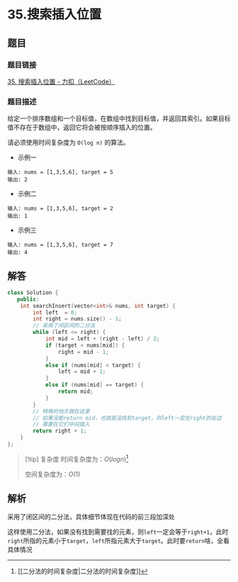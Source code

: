 # 35.搜索插入位置
## 题目

### 题目链接
[35. 搜索插入位置 - 力扣（LeetCode）](https://leetcode.cn/problems/search-insert-position/description/)

### 题目描述
给定一个排序数组和一个目标值，在数组中找到目标值，并返回其索引。如果目标值不存在于数组中，返回它将会被按顺序插入的位置。

请必须使用时间复杂度为 `O(log n)` 的算法。

- 示例一
```text
输入: nums = [1,3,5,6], target = 5
输出: 2
```
- 示例二
```text
输入: nums = [1,3,5,6], target = 2
输出: 1
```
- 示例三
```text
输入: nums = [1,3,5,6], target = 7
输出: 4
```



## 解答

```Cpp hl:6,7,10,13,19-22
class Solution {
   public:
    int searchInsert(vector<int>& nums, int target) {
        int left  = 0;
        int right = nums.size() - 1;
        // 采用了闭区间的二分法
        while (left <= right) {
            int mid = left + (right - left) / 2;
            if (target < nums[mid]) {
                right = mid - 1;
            }
            else if (nums[mid] < target) {
                left = mid + 1;
            }
            else if (nums[mid] == target) {
                return mid;
            }
        }
        // 特殊的地方就在这里
        // 如果没能return mid，也就是没找到target，则left一定在right的右边
        // 需要在它们中间插入
        return right + 1;
    }
};
```

>[!tip] 复杂度
>时间复杂度为：$O(log n)$[^1]
>
>空间复杂度为：$O(1)$


## 解析

采用了闭区间的二分法，具体细节体现在代码的前三段加深处

这样使用二分法，如果没有找到需要找的元素，则`left`一定会等于`right+1`，此时`right`所指的元素小于`target`，`left`所指元素大于`target`。此时要`return`啥，全看具体情况


[^1]: [[二分法的时间复杂度|二分法的时间复杂度]]